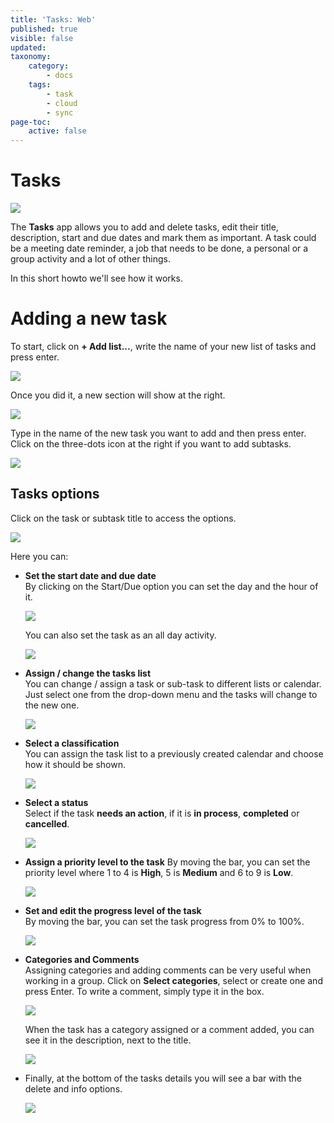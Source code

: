```yaml
---
title: 'Tasks: Web'
published: true
visible: false
updated:
taxonomy:
    category:
        - docs
    tags:
        - task
        - cloud
        - sync
page-toc:
    active: false
---
```


# Tasks

![](en/main.png)

The **Tasks** app allows you to add and delete tasks, edit their title, description, start and due dates and mark them as important. A task could be a meeting date reminder, a job that needs to be done, a personal or a group activity and a lot of other things.

In this short howto we'll see how it works.

# Adding a new task
To start, click on **+ Add list...**, write the name of your new list of tasks and press enter.

![](en/add_task.gif)

Once you did it, a new section will show at the right.

![](en/add_tasks_window.png)

Type in the name of the new task you want to add and then press enter. Click on the three-dots icon at the right if you want to add subtasks.

![](en/add_tasks.gif)

## Tasks options
Click on the task or subtask title to access the options.

![](en/tasks_options.png)

Here you can:

- **Set the start date and due date**<br>
By clicking on the Start/Due option you can set the day and the hour of it.

  ![](en/start_due_date.gif)

  You can also set the task as an all day activity.

  ![](en/all_day.png)

- **Assign / change the tasks list**<br>
  You can change / assign a task or sub-task to different lists or calendar. Just select one from the drop-down menu and the tasks will change to the new one.

  ![](en/assign_list.gif)

- **Select a classification**<br>
  You can assign the task list to a previously created calendar and choose how it should be shown.

  ![](en/show.png)

- **Select a status**<br>
  Select if the task **needs an action**, if it is **in process**, **completed** or **cancelled**.

  ![](en/status.gif)

- **Assign a priority level to the task**
  By moving the bar, you can set the priority level where 1 to 4 is **High**, 5 is **Medium** and 6 to 9 is **Low**.

  ![](en/priority.gif)

- **Set and edit the progress level of the task**<br>
  By moving the bar, you can set the task progress from 0% to 100%.

  ![](en/progress.gif)

- **Categories and Comments**<br>
  Assigning categories and adding comments can be very useful when working in a group. Click on **Select categories**, select or create one and press Enter. To write a comment, simply type it in the box.

  ![](en/categories_comments.gif)

  When the task has a category assigned or a comment added, you can see it in the description, next to the title.

  ![](en/categories_comments.png)

- Finally, at the bottom of the tasks details you will see a bar with the delete and info options.

  ![](en/info.png)
